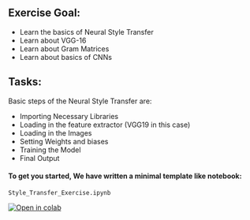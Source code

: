 ## Exercise Goal:
* Learn the basics of Neural Style Transfer
* Learn about VGG-16 
* Learn about Gram Matrices
* Learn about basics of CNNs

## Tasks:
Basic steps of the Neural Style Transfer are:
* Importing Necessary Libraries
* Loading in the feature extractor (VGG19 in this case)
* Loading in the Images
* Setting Weights and biases
* Training the Model
* Final Output

#### To get you started, We have written a minimal template like notebook:

```
Style_Transfer_Exercise.ipynb
```
[![Open in colab](https://colab.research.google.com/assets/colab-badge.svg)](https://colab.research.google.com/github/gimseng/99-ML-Learning-Projects/blob/master/007/exercise/style_transfer_exercise.ipynb)
